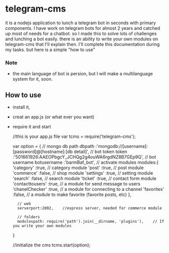 # telegram-cms
it is a nodejs application to lunch a telegram bot in seconds with primary components.
I have work on telegram bots for almost 2 years and catched up most of needs for a chatbot. so I made this to solve lots of challenges and lunching a bot easily.
there is an ability to write your own modules on telegram-cms that I'll explain then.
I'll complete this documentation during my tasks. but here is a simple "how to use"

### Note
- the main language of bot is persion, but I will make a multilanguage system for it, soon.

## How to use
- install it,
- creat an app.js (or what ever you want)
- require it and start

    //this is your app.js file
    var tcms = require('telegram-cms');

    var option = {
        // mongo db path
        dbpath      :'mongodb://[username]:[password]@[hostname]:[db detail]',
        // bot token
        token       :'501661926:AAEOPbgcY_JCHQg2g4ouWA6rgdNZ8B7GEp9Q',
        // bot username
        botusername :'barmBaf_bot',
        // activate modules
        modules:{
            'category'          :true,	// category module
            'post'              :true,	// post module
            'commerce'          :false,	// shop module
            'settings'          :true,	// setting module
            'search'            :false,	// search module
            'ticket'            :true,	// contact form module
            'contacttousers'    :true,	// a module for send message to users
            'chanelChecker'     :true,	// a module for connecting to a channel
            'favorites'         :false,	// a module to make favorite (favorite posts, etc)
        },

        // web
        serverport:2002,	//express server, needed for commerce module

        // folders
        modulespath: require('path').join(__dirname, 'plugins'),	// If you write your own modules
    }
    
    //initialize the cms
    tcms.start(option);
